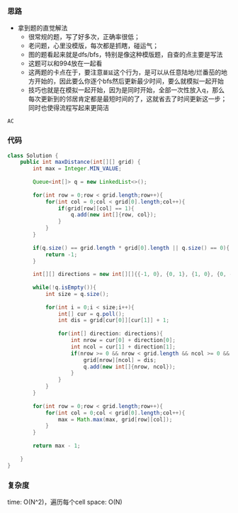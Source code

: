 ### 思路

- 拿到题的直觉解法
    - 很常规的题，写了好多次，正确率很低；
    - 老问题，心里没模版，每次都是抓瞎，碰运气；
    - 图的题看起来就是dfs/bfs，特别是像这种模版题，自查的点主要是写法
    - 这题可以和994放在一起看
    - 这两题的卡点在于，要注意`蔓延`这个行为，是可以从任意陆地/烂番茄的地方开始的，因此要么你逐个bfs然后更新最少时间，要么就模拟一起开始
    - 技巧也就是在模拟一起开始，因为是同时开始，全部一次性放入q，那么每次更新到的邻居肯定都是最短时间的了，这就省去了时间更新这一步；同时也使得流程写起来更简洁

`AC`


### 代码
```java
class Solution {
    public int maxDistance(int[][] grid) {
        int max = Integer.MIN_VALUE;
        
        Queue<int[]> q = new LinkedList<>();
        
        for(int row = 0;row < grid.length;row++){
            for(int col = 0;col < grid[0].length;col++){
                if(grid[row][col] == 1){
                    q.add(new int[]{row, col});
                }
            }
        }
        
        if(q.size() == grid.length * grid[0].length || q.size() == 0){
            return -1;
        }
        
        int[][] directions = new int[][]{{-1, 0}, {0, 1}, {1, 0}, {0, -1}};
        
        while(!q.isEmpty()){
            int size = q.size();
            
            for(int i = 0;i < size;i++){
                int[] cur = q.poll();
                int dis = grid[cur[0]][cur[1]] + 1;
                
                for(int[] direction: directions){
                    int nrow = cur[0] + direction[0];
                    int ncol = cur[1] + direction[1];
                    if(nrow >= 0 && nrow < grid.length && ncol >= 0 && ncol < grid[0].length && grid[nrow][ncol] == 0){
                        grid[nrow][ncol] = dis;
                        q.add(new int[]{nrow, ncol});
                    }
                }
            }
        }
        
        for(int row = 0;row < grid.length;row++){
            for(int col = 0;col < grid[0].length;col++){
                max = Math.max(max, grid[row][col]);
            }
        }
        
        return max - 1;
            
    }
}
```


### 复杂度

time: O(N^2)，遍历每个cell
space: O(N)

